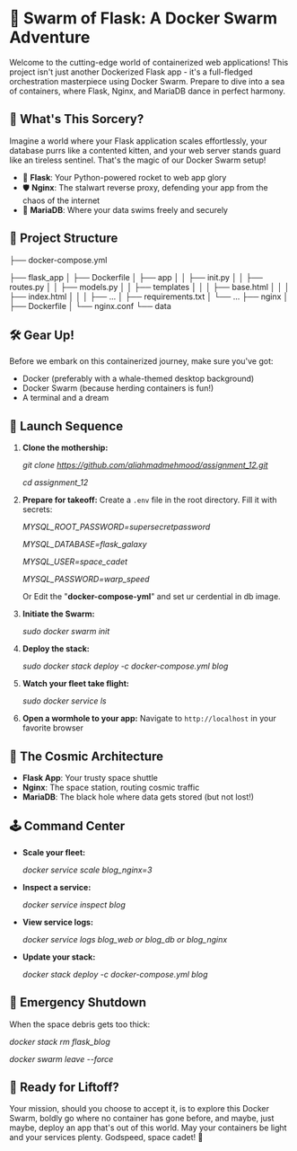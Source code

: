 # 🐳 Swarm of Flask: A Docker Swarm Adventure

Welcome to the cutting-edge world of containerized web applications! This project isn't just another Dockerized Flask app - it's a full-fledged orchestration masterpiece using Docker Swarm. Prepare to dive into a sea of containers, where Flask, Nginx, and MariaDB dance in perfect harmony.

## 🌟 What's This Sorcery?

Imagine a world where your Flask application scales effortlessly, your database purrs like a contented kitten, and your web server stands guard like an tireless sentinel. That's the magic of our Docker Swarm setup!

- 🚀 **Flask**: Your Python-powered rocket to web app glory
- 🛡️ **Nginx**: The stalwart reverse proxy, defending your app from the chaos of the internet
- 🐬 **MariaDB**: Where your data swims freely and securely

## 🌠 Project Structure
├── docker-compose.yml

├── flask_app
│ ├── Dockerfile
│ ├── app
│ │ ├── init.py
│ │ ├── routes.py
│ │ ├── models.py
│ │ ├── templates
│ │ │ ├── base.html
│ │ │ ├── index.html
│ │ │ ├── ...
│ ├── requirements.txt
│ └── ...
├── nginx
│ ├── Dockerfile
│ └── nginx.conf
└── data

## 🛠️ Gear Up!

Before we embark on this containerized journey, make sure you've got:

- Docker (preferably with a whale-themed desktop background)
- Docker Swarm (because herding containers is fun!)
- A terminal and a dream

## 🚀 Launch Sequence

1. **Clone the mothership:**
   
      _git clone https://github.com/aliahmadmehmood/assignment_12.git_
      
      _cd assignment_12_
   

3. **Prepare for takeoff:**
   Create a `.env` file in the root directory. Fill it with secrets:
  
   _MYSQL_ROOT_PASSWORD=supersecretpassword_
   
   _MYSQL_DATABASE=flask_galaxy_
   
   _MYSQL_USER=space_cadet_
   
   _MYSQL_PASSWORD=warp_speed_
   
   Or Edit the "**docker-compose-yml**" and set ur cerdential in db image. 

5. **Initiate the Swarm:**
   
      _sudo docker swarm init_
   

6. **Deploy the stack:**
  
      _sudo docker stack deploy -c docker-compose.yml blog_

7. **Watch your fleet take flight:**
   
      _sudo docker service ls_
   

8. **Open a wormhole to your app:**
   Navigate to `http://localhost` in your favorite browser

## 🌌 The Cosmic Architecture

- **Flask App**: Your trusty space shuttle
- **Nginx**: The space station, routing cosmic traffic
- **MariaDB**: The black hole where data gets stored (but not lost!)

## 🕹️ Command Center

- **Scale your fleet:**

     _docker service scale blog_nginx=3_


- **Inspect a service:**
 
     _docker service inspect blog_
 

- **View service logs:**
 
     _docker service logs blog_web or blog_db or blog_nginx_
 

- **Update your stack:**
 
     _docker stack deploy -c docker-compose.yml blog_


## 🛑 Emergency Shutdown

When the space debris gets too thick:

   _docker stack rm flask_blog_
   
   _docker swarm leave --force_


## 🚀 Ready for Liftoff?

Your mission, should you choose to accept it, is to explore this Docker Swarm, boldly go where no container has gone before, and maybe, just maybe, deploy an app that's out of this world.
May your containers be light and your services plenty. Godspeed, space cadet! 🌠
